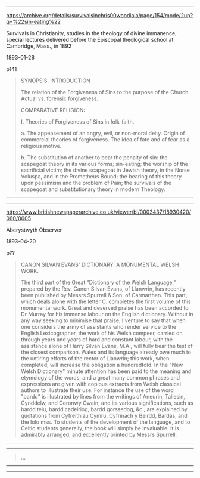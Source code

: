 


---


https://archive.org/details/survivalsinchris00woodiala/page/154/mode/2up?q=%22sin-eating%22

Survivals in Christianity, studies in the theology of divine immanence; special lectures delivered before the Episcopal theological school at Cambridge, Mass., in 1892

1893-01-28

p141

> SYNOPSIS. INTRODUCTION
>
> The relation of the Forgiveness of Sins to the purpose of the Church. Actual vs. forensic forgiveness.
>
> COMPARATIVE RELIGION:
>
> I. Theories of Forgiveness of Sins in folk-faith.
>
> a. The appeasement of an angry, evil, or non-moral deity. Origin of commercial theories of forgiveness. The idea of fate and of fear as a religious motive.
>
> b. The substitution of another to bear the penalty of sin: the scapegoat theory in its various forms; sin-eating; the worship of the sacrificial victim; the divine scapegoat in Jewish theory, in the Norse Voluspa, and in the Prometheus Bound; the bearing of this theory upon pessimism and the problem of Pain; the survivals of the scapegoat and substitutionary theory in modern Theology.

---


---


https://www.britishnewspaperarchive.co.uk/viewer/bl/0003437/18930420/060/0005

Aberystwyth Observer

1893-04-20

p??

> CANON SILVAN EVANS' DICTIONARY. A MONUMENTAL WELSH WORK.
>
> The third part of the Great "Dictionary of the Welsh Language," prepared by the Rev. Canon Silvan Evans, of Llanwrin, has recently been published by Messrs Spurrell & Son. of Carmarthen. This part, which deals alone with the letter C. completes the first volume of this monumental work. Great and deserved praise has been accorded to Dr Murray for his immense labour on the English dictionary. Without in any way seeking to minimise that praise, I venture to say that when one considers the army of assistants who render service to the English Lexicographer, the work of his Welsh compeer, carried on through years and years of hard and constant labour, with the assistance alone of Harry Silvan Evans, M.A., will fully bear the test of the closest comparison. Wales and its language already owe much to the untiring efforts of the rector of Llanwrin; this work, when completed, will increase the obligation a hundredfold. In the "New Welsh Dictionary" minute attention has been paid to the meaning and etymology of the words, and a great many common phrases and expressions are given with copious extracts from Welsh classical authors to illustrate their use. For instance the use of the word "bardd" is illustrated by lines from the writings of Aneurin, Taliesin, Cynddelw, and Goronwy Owain, and its various significations, such as bardd telu, bardd cadeiriog, bardd gorssedog, &c., are explained by quotations from Cyfreithiau Cymru, Cyfrinach y Beirdd, Bardas, and the Iolo mss. To students of the development of the language, and to Celtic students generally, the book will simply be invaluable. It is admirably arranged, and excellently printed by Messrs Spurrell.

---


 ---

> ...

---



---

